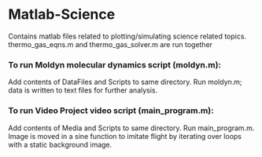 # Matlab-Science
Contains matlab files related to plotting/simulating science related topics.
thermo_gas_eqns.m and thermo_gas_solver.m are run together

### To run Moldyn molecular dynamics script (moldyn.m): 
Add contents of DataFiles and Scripts to same directory.  Run moldyn.m; data is written to text files for further analysis.

### To run Video Project video script (main_program.m):
Add contents of Media and Scripts to same directory.  Run main_program.m.  Image is moved in a sine function to imitate flight by iterating over loops with a static background image.
